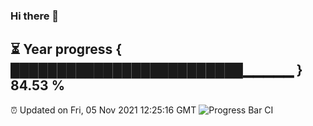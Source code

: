 ### Hi there 👋
⏳ Year progress { █████████████████████████▁▁▁▁▁ } 84.53 %
---
⏰ Updated on Fri, 05 Nov 2021 12:25:16 GMT
![Progress Bar CI](https://github.com/liununu/liununu/workflows/Progress%20Bar%20CI/badge.svg)
